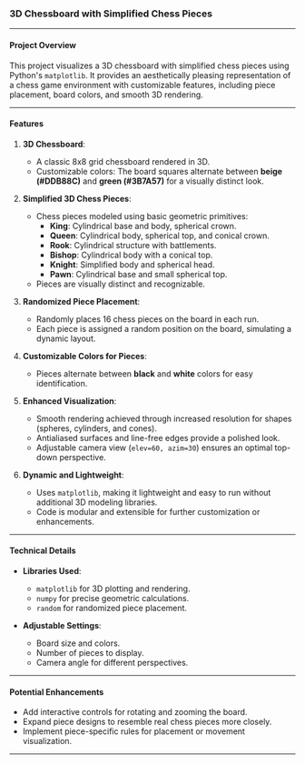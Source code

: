 ### **3D Chessboard with Simplified Chess Pieces**

---

#### **Project Overview**
This project visualizes a 3D chessboard with simplified chess pieces using Python's `matplotlib`. It provides an aesthetically pleasing representation of a chess game environment with customizable features, including piece placement, board colors, and smooth 3D rendering.

---

#### **Features**

1. **3D Chessboard**:
   - A classic 8x8 grid chessboard rendered in 3D.
   - Customizable colors: The board squares alternate between **beige (#DDB88C)** and **green (#3B7A57)** for a visually distinct look.

2. **Simplified 3D Chess Pieces**:
   - Chess pieces modeled using basic geometric primitives:
     - **King**: Cylindrical base and body, spherical crown.
     - **Queen**: Cylindrical body, spherical top, and conical crown.
     - **Rook**: Cylindrical structure with battlements.
     - **Bishop**: Cylindrical body with a conical top.
     - **Knight**: Simplified body and spherical head.
     - **Pawn**: Cylindrical base and small spherical top.
   - Pieces are visually distinct and recognizable.

3. **Randomized Piece Placement**:
   - Randomly places 16 chess pieces on the board in each run.
   - Each piece is assigned a random position on the board, simulating a dynamic layout.

4. **Customizable Colors for Pieces**:
   - Pieces alternate between **black** and **white** colors for easy identification.

5. **Enhanced Visualization**:
   - Smooth rendering achieved through increased resolution for shapes (spheres, cylinders, and cones).
   - Antialiased surfaces and line-free edges provide a polished look.
   - Adjustable camera view (`elev=60, azim=30`) ensures an optimal top-down perspective.

6. **Dynamic and Lightweight**:
   - Uses `matplotlib`, making it lightweight and easy to run without additional 3D modeling libraries.
   - Code is modular and extensible for further customization or enhancements.

---

#### **Technical Details**
- **Libraries Used**: 
  - `matplotlib` for 3D plotting and rendering.
  - `numpy` for precise geometric calculations.
  - `random` for randomized piece placement.
  
- **Adjustable Settings**:
  - Board size and colors.
  - Number of pieces to display.
  - Camera angle for different perspectives.

---

#### **Potential Enhancements**
- Add interactive controls for rotating and zooming the board.
- Expand piece designs to resemble real chess pieces more closely.
- Implement piece-specific rules for placement or movement visualization.

---
